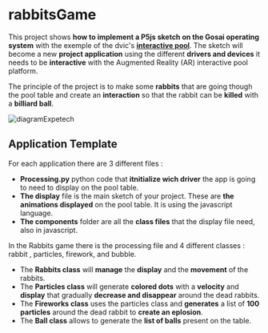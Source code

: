 # rabbitsGame 

This project shows **how to implement a P5js sketch on the Gosai operating system** with the exemple of the dvic's [**interactive pool**](https://dvic.devinci.fr/projects/educationnal-billard). 
The sketch will become a new **project application** using the different **drivers and devices** it needs to be **interactive** with the Augmented Reality (AR) interactive pool platform.

The principle of the project is to make some **rabbits** that are going though the pool table and create an **interaction** so that the rabbit can be **killed** with a **billiard ball**.

![diagramExpetech](https://user-images.githubusercontent.com/116834424/222148372-ba872ca2-a72b-4a02-88cc-ea04149ae10b.JPG)

## Application Template

For each application there are 3 different files :
- **Processing.py** python code that **itnitialize wich driver** the app is going to need to display on the pool table. 
- **The display** file is the main sketch of your project. These are **the animations displayed** on the pool table. It is using the javascript language.
- **The components** folder are all the **class files** that the display file need, also in javascript. 

In the Rabbits game there is the processing file and 4 different classes : rabbit , particles, firework, and bubble.

- The **Rabbits class** will **manage** the **display** and the **movement** of the rabbits.
- The **Particles class** will generate **colored dots** with a **velocity** and **display** that gradually **decrease and disappear** around the dead rabbits.
- The **Fireworks class** uses the particles class and **generates** a list of **100 particles** around the dead rabbit to **create an eplosion**.
- The **Ball class** allows to generate the **list of balls** present on the table.
